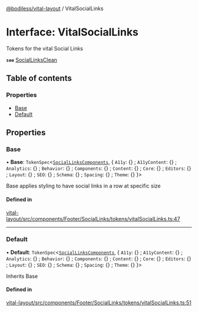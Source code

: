 [@bodiless/vital-layout](../README.md) / VitalSocialLinks

# Interface: VitalSocialLinks

Tokens for the vital Social Links

**`see`** [SocialLinksClean](../README.md#sociallinksclean)

## Table of contents

### Properties

- [Base](VitalSocialLinks.md#base)
- [Default](VitalSocialLinks.md#default)

## Properties

### Base

• **Base**: `TokenSpec`<[`SocialLinksComponents`](SocialLinksComponents.md), { `A11y`: {} ; `A11yContent`: {} ; `Analytics`: {} ; `Behavior`: {} ; `Components`: {} ; `Content`: {} ; `Core`: {} ; `Editors`: {} ; `Layout`: {} ; `SEO`: {} ; `Schema`: {} ; `Spacing`: {} ; `Theme`: {}  }\>

Base applies styling to have social links in a row at specific size

#### Defined in

[vital-layout/src/components/Footer/SocialLinks/tokens/vitalSocialLinks.ts:47](https://github.com/johnsonandjohnson/Bodiless-JS/blob/30039051f/packages/vital-layout/src/components/Footer/SocialLinks/tokens/vitalSocialLinks.ts#L47)

___

### Default

• **Default**: `TokenSpec`<[`SocialLinksComponents`](SocialLinksComponents.md), { `A11y`: {} ; `A11yContent`: {} ; `Analytics`: {} ; `Behavior`: {} ; `Components`: {} ; `Content`: {} ; `Core`: {} ; `Editors`: {} ; `Layout`: {} ; `SEO`: {} ; `Schema`: {} ; `Spacing`: {} ; `Theme`: {}  }\>

Inherits Base

#### Defined in

[vital-layout/src/components/Footer/SocialLinks/tokens/vitalSocialLinks.ts:51](https://github.com/johnsonandjohnson/Bodiless-JS/blob/30039051f/packages/vital-layout/src/components/Footer/SocialLinks/tokens/vitalSocialLinks.ts#L51)
